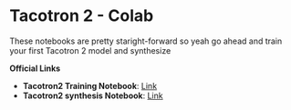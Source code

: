 # Tacotron 2 - Colab

These notebooks are pretty staright-forward so yeah go ahead and train your first Tacotron 2 model and synthesize

**Official Links**
- **Tacotron2 Training Notebook**: [Link](https://colab.research.google.com/github/justinjohn0306/Tacotron2-Colab/blob/main/Tacotron2_Training.ipynb)
- **Tacotron2 synthesis Notebook**: [Link](https://colab.research.google.com/github/justinjohn0306/Tacotron2-Colab/blob/main/Tacotron2_synthesis.ipynb)
